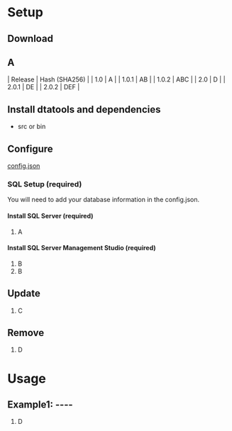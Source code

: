 # Setup  

## Download

## A
| Release | Hash (SHA256) |
| 1.0 | A |
| 1.0.1 | AB |
| 1.0.2 | ABC |
| 2.0 | D |
| 2.0.1 | DE |
| 2.0.2 | DEF |

## Install dtatools and dependencies
- src or bin  

## Configure  
[config.json](https://github.com/gonzalc/dtatools/blob/main/config.json)  

### SQL Setup (required)  
 You will need to add your database information in the config.json.
#### Install SQL Server (required)  
  1. A  

#### Install SQL Server Management Studio (required)  
  1. B  
  2. B  

## Update  
 1. C  

## Remove  
 1. D  

# Usage

## Example1: ----  
 1. D
